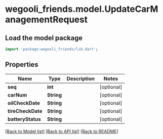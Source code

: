 # wegooli_friends.model.UpdateCarManagementRequest

## Load the model package

```dart
import 'package:wegooli_friends/lib.dart';
```

## Properties

| Name              | Type       | Description | Notes      |
| ----------------- | ---------- | ----------- | ---------- |
| **seq**           | **int**    |             | [optional] |
| **carNum**        | **String** |             | [optional] |
| **oilCheckDate**  | **String** |             | [optional] |
| **tireCheckDate** | **String** |             | [optional] |
| **batteryStatus** | **String** |             | [optional] |

[[Back to Model list]](../README.md#documentation-for-models)
[[Back to API list]](../README.md#documentation-for-api-endpoints)
[[Back to README]](../README.md)

